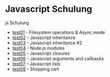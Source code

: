 Javascript Schulung
====================

js Schulung

  * [test01](test01.js) - Filesystem operations & Async mode
  * [test02](test02.js) - Javascript inheritance
  * [test03](test03.js) - Javascript inheritance #2
  * [test04](test04.js) - Node.js modules
  * [test05](test05.js) - Javascript closures
  * [test06](test06.js) - Javascript arguments and callbacks
  * [test07](test07.js) - Javascript lists
  * [test08](test08.js) - Shopping cart